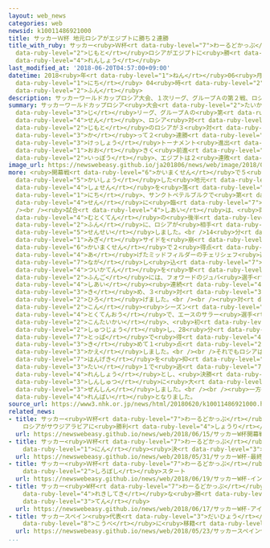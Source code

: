 ```yaml
---
layout: web_news
categories: web
newsid: k10011486921000
title: サッカーＷ杯 地元ロシアがエジプトに勝ち２連勝
title_with_ruby: サッカー<ruby>Ｗ杯<rt data-ruby-level="7">わーるどかっぷ</rt></ruby> <ruby>地元<rt
  data-ruby-level="2">じもと</rt></ruby>ロシアがエジプトに<ruby>勝<rt data-ruby-level="3">か</rt></ruby>ち２<ruby>連勝<rt
  data-ruby-level="4">れんしょう</rt></ruby>
last_modified_at: '2018-06-20T04:57:00+09:00'
datetime: 2018<ruby>年<rt data-ruby-level="1">ねん</rt></ruby>06<ruby>月<rt data-ruby-level="1">がつ</rt></ruby>20<ruby>日<rt
  data-ruby-level="1">にち</rt></ruby> 04<ruby>時<rt data-ruby-level="2">じ</rt></ruby>57<ruby>分<rt
  data-ruby-level="2">ふん</rt></ruby>
description: サッカーワールドカップロシア大会、１次リーグ、グループＡの第２戦、ロシア対エジプトは、地元のロシアが３対１で勝って２連勝とし、決勝トーナメント進出に大きく前進しました。一方、エジプトは２連敗となりました。
summary: サッカーワールドカップロシア<ruby>大会<rt data-ruby-level="2">たいかい</rt></ruby>、１<ruby>次<rt
  data-ruby-level="3">じ</rt></ruby>リーグ、グループＡの<ruby>第<rt data-ruby-level="3">だい</rt></ruby>２<ruby>戦<rt
  data-ruby-level="4">せん</rt></ruby>、ロシア<ruby>対<rt data-ruby-level="3">たい</rt></ruby>エジプトは、<ruby>地元<rt
  data-ruby-level="2">じもと</rt></ruby>のロシアが３<ruby>対<rt data-ruby-level="3">たい</rt></ruby>１で<ruby>勝<rt
  data-ruby-level="3">か</rt></ruby>って２<ruby>連勝<rt data-ruby-level="4">れんしょう</rt></ruby>とし、<ruby>決勝<rt
  data-ruby-level="3">けっしょう</rt></ruby>トーナメント<ruby>進出<rt data-ruby-level="3">しんしゅつ</rt></ruby>に<ruby>大<rt
  data-ruby-level="1">おお</rt></ruby>きく<ruby>前進<rt data-ruby-level="3">ぜんしん</rt></ruby>しました。<ruby>一方<rt
  data-ruby-level="2">いっぽう</rt></ruby>、エジプトは２<ruby>連敗<rt data-ruby-level="4">れんぱい</rt></ruby>となりました。
image_url: https://newswebeasy.github.io/ja201806/news/web/image/2018/06/20/K10011486921_1806200600_1806200601_01_02.jpg
more: <ruby>開幕戦<rt data-ruby-level="6">かいまくせん</rt></ruby>で５<ruby>得点<rt data-ruby-level="4">とくてん</rt></ruby>で<ruby>快勝<rt
  data-ruby-level="5">かいしょう</rt></ruby>した<ruby>地元<rt data-ruby-level="2">じもと</rt></ruby>のロシアと、<ruby>初戦<rt
  data-ruby-level="4">しょせん</rt></ruby>を<ruby>落<rt data-ruby-level="3">お</rt></ruby>としたエジプトは19<ruby>日<rt
  data-ruby-level="1">にち</rt></ruby>、サンクトペテルブルクで<ruby>第<rt data-ruby-level="3">だい</rt></ruby>２<ruby>戦<rt
  data-ruby-level="4">せん</rt></ruby>に<ruby>臨<rt data-ruby-level="7">のぞ</rt></ruby>みました。<br
  /><br /><ruby>試合<rt data-ruby-level="4">しあい</rt></ruby>は、<ruby>両<rt data-ruby-level="3">りょう</rt></ruby>チーム<ruby>無得点<rt
  data-ruby-level="4">むとくてん</rt></ruby>の<ruby>後半<rt data-ruby-level="2">こうはん</rt></ruby>２<ruby>分<rt
  data-ruby-level="2">ふん</rt></ruby>に、ロシアが<ruby>相手<rt data-ruby-level="3">あいて</rt></ruby>のオウンゴールで<ruby>先制<rt
  data-ruby-level="5">せんせい</rt></ruby>しました。<br />14<ruby>分<rt data-ruby-level="2">ふん</rt></ruby>には、<ruby>右<rt
  data-ruby-level="1">みぎ</rt></ruby>サイドを<ruby>崩<rt data-ruby-level="7">くず</rt></ruby>し、<ruby>開幕戦<rt
  data-ruby-level="6">かいまくせん</rt></ruby>で２<ruby>得点<rt data-ruby-level="4">とくてん</rt></ruby>を<ruby>挙<rt
  data-ruby-level="4">あ</rt></ruby>げたミッドフィルダーのチェリシェフ<ruby>選手<rt data-ruby-level="4">せんしゅ</rt></ruby>が<ruby>流<rt
  data-ruby-level="7">なが</rt></ruby>し<ruby>込<rt data-ruby-level="7">こ</rt></ruby>んで、<ruby>追加点<rt
  data-ruby-level="4">ついかてん</rt></ruby>を<ruby>挙<rt data-ruby-level="4">あ</rt></ruby>げ、その３<ruby>分後<rt
  data-ruby-level="2">ふんご</rt></ruby>には、フォワードのジュバ<ruby>選手<rt data-ruby-level="4">せんしゅ</rt></ruby>がこちらも２<ruby>試合<rt
  data-ruby-level="4">しあい</rt></ruby><ruby>連続<rt data-ruby-level="4">れんぞく</rt></ruby>となるゴールを<ruby>決<rt
  data-ruby-level="3">き</rt></ruby>め、３<ruby>対<rt data-ruby-level="3">たい</rt></ruby>０とリードを<ruby>広<rt
  data-ruby-level="2">ひろ</rt></ruby>げました。<br /><br /><ruby>対<rt data-ruby-level="3">たい</rt></ruby>するエジプトは、イングランドプレミアリーグの<ruby>今<rt
  data-ruby-level="2">こん</rt></ruby><ruby>シーズン<rt data-ruby-level="2">しーずん</rt></ruby>の<ruby>得点王<rt
  data-ruby-level="4">とくてんおう</rt></ruby>で、エースのサラー<ruby>選手<rt data-ruby-level="4">せんしゅ</rt></ruby>が<ruby>今大会<rt
  data-ruby-level="2">こんたいかい</rt></ruby>、<ruby>初<rt data-ruby-level="4">はじ</rt></ruby>めて<ruby>出場<rt
  data-ruby-level="2">しゅつじょう</rt></ruby>し、28<ruby>分<rt data-ruby-level="2">ふん</rt></ruby>にみずからの<ruby>突破<rt
  data-ruby-level="7">とっぱ</rt></ruby>で<ruby>得<rt data-ruby-level="4">え</rt></ruby>たペナルティーキックを<ruby>決<rt
  data-ruby-level="3">き</rt></ruby>めて１<ruby>点<rt data-ruby-level="2">てん</rt></ruby>を<ruby>返<rt
  data-ruby-level="3">かえ</rt></ruby>しました。<br /><br />それでもロシアは、その<ruby>後<rt data-ruby-level="2">ご</rt></ruby>の<ruby>反撃<rt
  data-ruby-level="7">はんげき</rt></ruby>を<ruby>抑<rt data-ruby-level="7">おさ</rt></ruby>え、３<ruby>対<rt
  data-ruby-level="3">たい</rt></ruby>１で<ruby>逃<rt data-ruby-level="7">に</rt></ruby>げきり、２<ruby>連勝<rt
  data-ruby-level="4">れんしょう</rt></ruby>とし、<ruby>決勝<rt data-ruby-level="3">けっしょう</rt></ruby>トーナメント<ruby>進出<rt
  data-ruby-level="3">しんしゅつ</rt></ruby>に<ruby>大<rt data-ruby-level="1">おお</rt></ruby>きく<ruby>前進<rt
  data-ruby-level="3">ぜんしん</rt></ruby>しました。<br /><br /><ruby>一方<rt data-ruby-level="2">いっぽう</rt></ruby>、エジプトは、２<ruby>連敗<rt
  data-ruby-level="4">れんぱい</rt></ruby>となりました。
source_url: https://www3.nhk.or.jp/news/html/20180620/k10011486921000.html
related_news:
- title: サッカー<ruby>Ｗ杯<rt data-ruby-level="7">わーるどかっぷ</rt></ruby><ruby>開幕戦<rt data-ruby-level="6">かいまくせん</rt></ruby>
    ロシアがサウジアラビアに<ruby>勝利<rt data-ruby-level="4">しょうり</rt></ruby>
  url: https://newswebeasy.github.io/news/web/2018/06/15/サッカーW杯開幕戦-ロシアがサウジアラビアに勝利
- title: サッカー<ruby>Ｗ杯<rt data-ruby-level="7">わーるどかっぷ</rt></ruby> <ruby>最終<rt data-ruby-level="4">さいしゅう</rt></ruby>メンバー23<ruby>人<rt
    data-ruby-level="1">にん</rt></ruby><ruby>決<rt data-ruby-level="3">き</rt></ruby>まる
  url: https://newswebeasy.github.io/news/web/2018/05/31/サッカーW杯-最終メンバー23人決まる
- title: サッカー<ruby>Ｗ杯<rt data-ruby-level="7">わーるどかっぷ</rt></ruby> イングランドが<ruby>白星<rt
    data-ruby-level="2">しろぼし</rt></ruby>スタート
  url: https://newswebeasy.github.io/news/web/2018/06/19/サッカーW杯-イングランドが白星スタート
- title: サッカー<ruby>W杯<rt data-ruby-level="7">わーるどかっぷ</rt></ruby> アイスランドが<ruby>歴史的<rt
    data-ruby-level="4">れきしてき</rt></ruby>な<ruby>勝<rt data-ruby-level="3">か</rt></ruby>ち<ruby>点<rt
    data-ruby-level="3">てん</rt></ruby>
  url: https://newswebeasy.github.io/news/web/2018/06/17/サッカーW杯-アイスランドが歴史的な勝ち点
- title: サッカースペイン<ruby>代表<rt data-ruby-level="3">だいひょう</rt></ruby> イニエスタ Ｊ１<ruby>神戸<rt
    data-ruby-level="8">こうべ</rt></ruby>に<ruby>移籍<rt data-ruby-level="7">いせき</rt></ruby>へ
  url: https://newswebeasy.github.io/news/web/2018/05/23/サッカースペイン代表-イニエスタ-J1神戸に移籍へ
...
```

